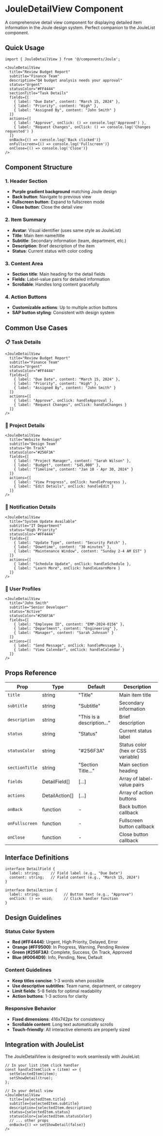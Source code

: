 # JouleDetailView Component

A comprehensive detail view component for displaying detailed item information in the Joule design system. Perfect companion to the JouleList component.

## Quick Usage

```tsx
import { JouleDetailView } from '@/components/Joule';

<JouleDetailView
  title="Review Budget Report"
  subtitle="Finance Team"
  description="Q4 budget analysis needs your approval"
  status="Urgent"
  statusColor="#FF4444"
  sectionTitle="Task Details"
  fields={[
    { label: "Due Date", content: "March 15, 2024" },
    { label: "Priority", content: "High" },
    { label: "Assigned By", content: "John Smith" }
  ]}
  actions={[
    { label: "Approve", onClick: () => console.log('Approved') },
    { label: "Request Changes", onClick: () => console.log('Changes requested') }
  ]}
  onBack={() => console.log('Back clicked')}
  onFullscreen={() => console.log('Fullscreen')}
  onClose={() => console.log('Close')}
/>
```

## Component Structure

### 1. Header Section
- **Purple gradient background** matching Joule design
- **Back button**: Navigate to previous view
- **Fullscreen button**: Expand to fullscreen mode
- **Close button**: Close the detail view

### 2. Item Summary
- **Avatar**: Visual identifier (uses same style as JouleList)
- **Title**: Main item name/title
- **Subtitle**: Secondary information (team, department, etc.)
- **Description**: Brief description of the item
- **Status**: Current status with color coding

### 3. Content Area
- **Section title**: Main heading for the detail fields
- **Fields**: Label-value pairs for detailed information
- **Scrollable**: Handles long content gracefully

### 4. Action Buttons
- **Customizable actions**: Up to multiple action buttons
- **SAP button styling**: Consistent with design system

## Common Use Cases

### 📋 Task Details
```tsx
<JouleDetailView
  title="Review Budget Report"
  subtitle="Finance Team"
  status="Urgent"
  statusColor="#FF4444"
  fields={[
    { label: "Due Date", content: "March 15, 2024" },
    { label: "Priority", content: "High" },
    { label: "Assigned By", content: "John Smith" }
  ]}
  actions={[
    { label: "Approve", onClick: handleApproval },
    { label: "Request Changes", onClick: handleChanges }
  ]}
/>
```

### 📁 Project Details
```tsx
<JouleDetailView
  title="Website Redesign"
  subtitle="Design Team"
  status="On Track"
  statusColor="#256F3A"
  fields={[
    { label: "Project Manager", content: "Sarah Wilson" },
    { label: "Budget", content: "$45,000" },
    { label: "Timeline", content: "Jan 10 - Apr 30, 2024" }
  ]}
  actions={[
    { label: "View Progress", onClick: handleProgress },
    { label: "Edit Details", onClick: handleEdit }
  ]}
/>
```

### 🔔 Notification Details
```tsx
<JouleDetailView
  title="System Update Available"
  subtitle="IT Department"
  status="High Priority"
  statusColor="#FF4444"
  fields={[
    { label: "Update Type", content: "Security Patch" },
    { label: "Downtime", content: "30 minutes" },
    { label: "Maintenance Window", content: "Sunday 2-4 AM EST" }
  ]}
  actions={[
    { label: "Schedule Update", onClick: handleSchedule },
    { label: "Learn More", onClick: handleLearnMore }
  ]}
/>
```

### 👤 User Profiles
```tsx
<JouleDetailView
  title="John Smith"
  subtitle="Senior Developer"
  status="Active"
  statusColor="#256F3A"
  fields={[
    { label: "Employee ID", content: "EMP-2024-0156" },
    { label: "Department", content: "Engineering" },
    { label: "Manager", content: "Sarah Johnson" }
  ]}
  actions={[
    { label: "Send Message", onClick: handleMessage },
    { label: "View Calendar", onClick: handleCalendar }
  ]}
/>
```

## Props Reference

| Prop | Type | Default | Description |
|------|------|---------|-------------|
| `title` | string | "Title" | Main item title |
| `subtitle` | string | "Subtitle" | Secondary information |
| `description` | string | "This is a description..." | Brief description |
| `status` | string | "Status" | Current status label |
| `statusColor` | string | "#256F3A" | Status color (hex or CSS variable) |
| `sectionTitle` | string | "Section Title..." | Main section heading |
| `fields` | DetailField[] | [...] | Array of label-value pairs |
| `actions` | DetailAction[] | [...] | Array of action buttons |
| `onBack` | function | - | Back button callback |
| `onFullscreen` | function | - | Fullscreen button callback |
| `onClose` | function | - | Close button callback |

## Interface Definitions

```tsx
interface DetailField {
  label: string;     // Field label (e.g., "Due Date")
  content: string;   // Field content (e.g., "March 15, 2024")
}

interface DetailAction {
  label: string;           // Button text (e.g., "Approve")
  onClick: () => void;     // Click handler function
}
```

## Design Guidelines

### Status Color System
- **Red (#FF4444)**: Urgent, High Priority, Delayed, Error
- **Orange (#FF9500)**: In Progress, Warning, Pending Review
- **Green (#256F3A)**: Complete, Success, On Track, Approved
- **Blue (#0064D9)**: Info, Pending, New, Default

### Content Guidelines
- **Keep titles concise**: 1-3 words when possible
- **Use descriptive subtitles**: Team name, department, or category
- **Limit fields**: 5-8 fields for optimal readability
- **Action buttons**: 1-3 actions for clarity

### Responsive Behavior
- **Fixed dimensions**: 416x742px for consistency
- **Scrollable content**: Long text automatically scrolls
- **Touch-friendly**: All interactive elements are properly sized

## Integration with JouleList

The JouleDetailView is designed to work seamlessly with JouleList:

```tsx
// In your list item click handler
const handleItemClick = (item) => {
  setSelectedItem(item);
  setShowDetail(true);
};

// In your detail view
<JouleDetailView
  title={selectedItem.title}
  subtitle={selectedItem.subtitle}
  description={selectedItem.description}
  status={selectedItem.status}
  statusColor={selectedItem.statusColor}
  // ... other props
  onBack={() => setShowDetail(false)}
/>
``` 